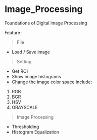 # Image_Processing
Foundations of Digital Image Processing

Feature :
>File
- Load / Save image

>Setting
- Get ROI
- Show image histograms
-  Change the image color space include:
1. RGB
2. BGR
3. HSV
4. GRAYSCALE

>Image Processing
- Thresholding
- Histogram Equalization

